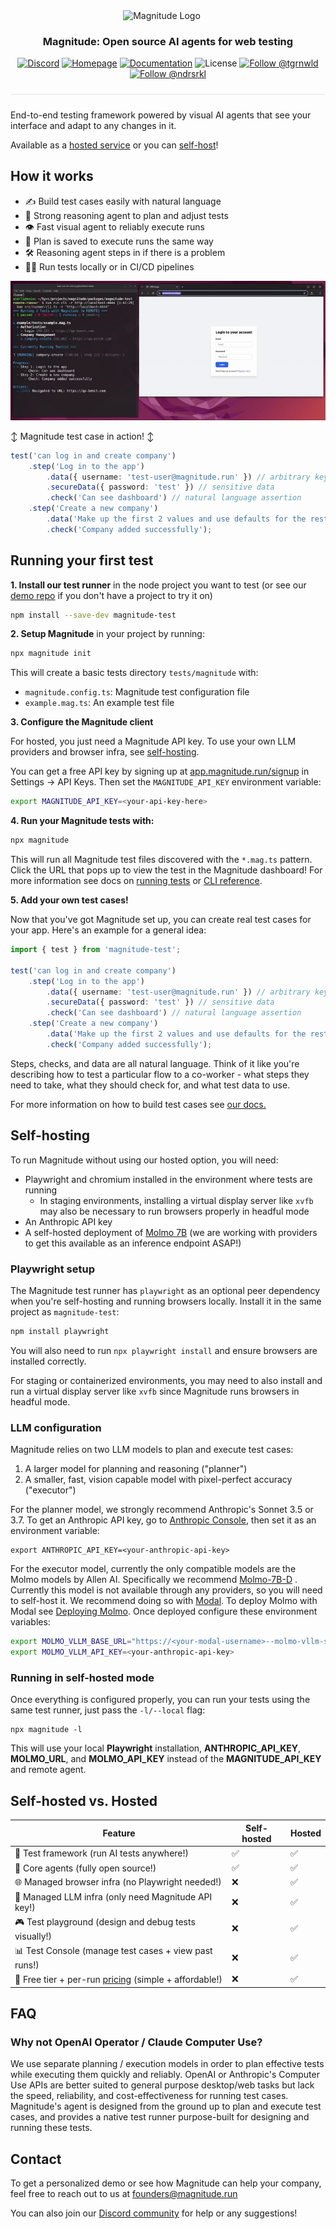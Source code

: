 <div align="center">
  <p>
    <img src="https://magnitude.run/logo.svg" alt="Magnitude Logo" width="100" style="vertical-align: middle; margin-right: 20px" />
  </p>

  <h3 align="center">
    Magnitude: Open source AI agents for web testing
  </h3>

  <p>
    <a href="https://discord.gg/VcdpMh9tTy" target="_blank"><img src="https://img.shields.io/discord/1305570963206836295?style=flat-square&color=5865F2&logo=discord&logoColor=white&label=Discord" alt="Discord" /></a> <a href="https://magnitude.run/" target="_blank"><img src="https://img.shields.io/badge/Homepage-blue?style=flat-square&logo=homebridge&logoColor=white" alt="Homepage" /></a> <a href="https://docs.magnitude.run/getting-started/introduction" target="_blank"><img src="https://img.shields.io/badge/Docs-blue?style=flat-square&logo=readthedocs&logoColor=white" alt="Documentation" /></a> <img src="https://img.shields.io/github/license/magnitudedev/magnitude?style=flat-square" alt="License" /> <a href="https://x.com/tgrnwld" target="_blank"><img src="https://img.shields.io/badge/follow-%40tgrnwld-000000?style=flat-square&logo=x&logoColor=white" alt="Follow @tgrnwld" /></a> <a href="https://x.com/ndrsrkl" target="_blank"><img src="https://img.shields.io/badge/follow-%40ndrsrkl-000000?style=flat-square&logo=x&logoColor=white" alt="Follow @ndrsrkl" /></a>
  </p>

  <hr style="height: 1px; border: none; background-color: #e1e4e8; margin: 24px 0;">
</div>

End-to-end testing framework powered by visual AI agents that see your interface and adapt to any changes in it.

Available as a [hosted service](#running-your-first-test) or you can [self-host](#self-hosting)!

## How it works
- ✍️ Build test cases easily with natural language
- 🧠 Strong reasoning agent to plan and adjust tests
- 👁️ Fast visual agent to reliably execute runs
- 📄 Plan is saved to execute runs the same way
- 🛠 Reasoning agent steps in if there is a problem
- 🏃‍♂️ Run tests locally or in CI/CD pipelines

![Video showing Magnitude tests running in a terminal and agent taking actions in the browser](assets/demo.gif)

↕️ Magnitude test case in action! ↕️
```ts
test('can log in and create company')
    .step('Log in to the app')
        .data({ username: 'test-user@magnitude.run' }) // arbitrary key/values
        .secureData({ password: 'test' }) // sensitive data
        .check('Can see dashboard') // natural language assertion
    .step('Create a new company')
        .data('Make up the first 2 values and use defaults for the rest')
        .check('Company added successfully');
```

## Running your first test

**1. Install our test runner** in the node project you want to test (or see our [demo repo](https://github.com/magnitudedev/magnitude-demo-repo) if you don't have a project to try it on)
```sh
npm install --save-dev magnitude-test
```

**2. Setup Magnitude** in your project by running:
```sh
npx magnitude init
```
This will create a basic tests directory `tests/magnitude` with:
- `magnitude.config.ts`: Magnitude test configuration file
- `example.mag.ts`: An example test file

**3. Configure the Magnitude client**

For hosted, you just need a Magnitude API key. To use your own LLM providers and browser infra, see [self-hosting](#self-hosting).

You can get a free API key by signing up at <a href="https://app.magnitude.run/signup" target="_blank">app.magnitude.run/signup</a> in Settings -> API Keys. Then set the `MAGNITUDE_API_KEY` environment variable:
```sh
export MAGNITUDE_API_KEY=<your-api-key-here>
```

**4. Run your Magnitude tests with:**
```sh
npx magnitude
```

This will run all Magnitude test files discovered with the `*.mag.ts` pattern. Click the URL that pops up to view the test in the Magnitude dashboard! For more information see docs on [running tests](https://docs.magnitude.run/core-concepts/running-tests) or [CLI reference](https://docs.magnitude.run/reference/cli).

**5. Add your own test cases!**

Now that you've got Magnitude set up, you can create real test cases for your app. Here's an example for a general idea:
```ts
import { test } from 'magnitude-test';

test('can log in and create company')
    .step('Log in to the app')
        .data({ username: 'test-user@magnitude.run' }) // arbitrary key/values
        .secureData({ password: 'test' }) // sensitive data
        .check('Can see dashboard') // natural language assertion
    .step('Create a new company')
        .data('Make up the first 2 values and use defaults for the rest')
        .check('Company added successfully');
```

Steps, checks, and data are all natural language. Think of it like you're describing how to test a particular flow to a co-worker - what steps they need to take, what they should check for, and what test data to use.

For more information on how to build test cases see <a href="https://docs.magnitude.run/core-concepts/building-test-cases" target="_blank">our docs.</a>



## Self-hosting

To run Magnitude without using our hosted option, you will need:
- Playwright and chromium installed in the environment where tests are running
  - In staging environments, installing a virtual display server like `xvfb` may also be necessary to run browsers properly in headful mode
- An Anthropic API key
- A self-hosted deployment of <a href="https://huggingface.co/allenai/Molmo-7B-D-0924" target="_blank">Molmo 7B</a> (we are working with providers to get this available as an inference endpoint ASAP!)

### Playwright setup
The Magnitude test runner has `playwright` as an optional peer dependency when you're self-hosting and running browsers locally.
Install it in the same project as `magnitude-test`:
```sh
npm install playwright
```
You will also need to run `npx playwright install` and ensure browsers are installed correctly.

For staging or containerized environments, you may need to also install and run a virtual display server like `xvfb` since Magnitude runs browsers in headful mode.

### LLM configuration
Magnitude relies on two LLM models to plan and execute test cases:
1. A larger model for planning and reasoning ("planner")
2. A smaller, fast, vision capable model with pixel-perfect accuracy ("executor")

For the planner model, we strongly recommend Anthropic's Sonnet 3.5 or 3.7. To get an Anthropic API key, go to <a href="https://console.anthropic.com" target="_blank">Anthropic Console</a>, then set it as an environment variable:
```
export ANTHROPIC_API_KEY=<your-anthropic-api-key>
```

For the executor model, currently the only compatible models are the Molmo models by Allen AI. Specifically we recommend <a href="https://huggingface.co/allenai/Molmo-7B-D-0924" target="_blank">Molmo-7B-D</a> . Currently this model is not available through any providers, so you will need to self-host it. We recommend doing so with <a href="https://modal.com" target="_blank">Modal</a>. To deploy Molmo with Modal see [Deploying Molmo](infra/modal). Once deployed configure these environment variables:
```sh
export MOLMO_VLLM_BASE_URL="https://<your-modal-username>--molmo-vllm-serve.modal.run/v1"
export MOLMO_VLLM_API_KEY=<your-anthropic-api-key>
```

### Running in self-hosted mode

Once everything is configured properly, you can run your tests using the same test runner, just pass the `-l/--local` flag:
```
npx magnitude -l
```
This will use your local **Playwright** installation, **ANTHROPIC_API_KEY**, **MOLMO_URL**, and **MOLMO_API_KEY** instead of the **MAGNITUDE_API_KEY** and remote agent.

## Self-hosted vs. Hosted

| Feature | Self-hosted | Hosted |
| --- | --- | --- |
| 🧪 Test framework (run AI tests anywhere!) | ✅ | ✅ |
| 🤖 Core agents (fully open source!) | ✅ | ✅ |
| 🌐 Managed browser infra (no Playwright needed!) | ❌ | ✅ |
| 🧠 Managed LLM infra (only need Magnitude API key!) | ❌ | ✅ |
| 🎮 Test playground (design and debug tests visually!) | ❌ | ✅ |
| 📊 Test Console (manage test cases + view past runs!) | ❌ | ✅ |
| 💸 Free tier + per-run <a href="https://magnitude.run/pricing" target="_blank">pricing</a> (simple + affordable!)  | ❌ | ✅ |

## FAQ

### Why not OpenAI Operator / Claude Computer Use?
We use separate planning / execution models in order to plan effective tests while executing them quickly and reliably. OpenAI or Anthropic's Computer Use APIs are better suited to general purpose desktop/web tasks but lack the speed, reliability, and cost-effectiveness for running test cases. Magnitude's agent is designed from the ground up to plan and execute test cases, and provides a native test runner purpose-built for designing and running these tests.

## Contact

To get a personalized demo or see how Magnitude can help your company, feel free to reach out to us at founders@magnitude.run

You can also join our <a href="https://discord.gg/VcdpMh9tTy" target="_blank">Discord community</a> for help or any suggestions!
